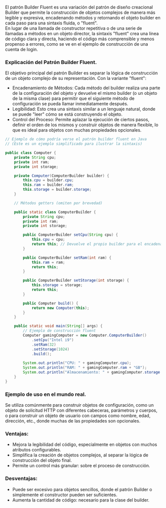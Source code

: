 El patrón Builder Fluent es una variación del patrón de diseño creacional Builder que permite la construcción de objetos complejos de manera más legible y expresiva, encadenando métodos y retornando el objeto builder en cada paso para una sintaxis fluida, o "fluent".   
En lugar de una llamada de constructor repetitiva o de una serie de llamadas a métodos en un objeto director, la sintaxis "fluent" crea una línea de código clara y directa, haciendo el código más comprensible y menos propenso a errores, como se ve en el ejemplo de construcción de una cuenta de login.  
### Explicación del Patrón Builder Fluent.  
El objetivo principal del patrón Builder es separar la lógica de construcción de un objeto complejo de su representación. Con la variante "fluent":  
* Encadenamiento de Métodos: Cada método del builder realiza una parte de la configuración del objeto y devuelve el mismo builder (o un objeto de la misma clase) para permitir que el siguiente método de configuración se pueda llamar inmediatamente después.  
* Legibilidad: Esto crea una sintaxis similar a un lenguaje natural, donde se puede "leer" cómo se está construyendo el objeto.  
* Control del Proceso: Permite aplazar la ejecución de ciertos pasos, definir el orden de los mismos y construir objetos de manera flexible, lo que es ideal para objetos con muchas propiedades opcionales.  

```java
// Ejemplo de cómo podría verse el patrón builder fluent en Java
// (Este es un ejemplo simplificado para ilustrar la sintaxis)

public class Computer {
    private String cpu;
    private int ram;
    private int storage;

    private Computer(ComputerBuilder builder) {
        this.cpu = builder.cpu;
        this.ram = builder.ram;
        this.storage = builder.storage;
    }

    // Métodos getters (omiten por brevedad)

    public static class ComputerBuilder {
        private String cpu;
        private int ram;
        private int storage;

        public ComputerBuilder setCpu(String cpu) {
            this.cpu = cpu;
            return this; // Devuelve el propio builder para el encadenamiento
        }

        public ComputerBuilder setRam(int ram) {
            this.ram = ram;
            return this;
        }

        public ComputerBuilder setStorage(int storage) {
            this.storage = storage;
            return this;
        }

        public Computer build() {
            return new Computer(this);
        }
    }

    public static void main(String[] args) {
        // Ejemplo de construcción fluent
        Computer gamingComputer = new Computer.ComputerBuilder()
            .setCpu("Intel i9")
            .setRam(32)
            .setStorage(1024)
            .build();
            
        System.out.println("CPU: " + gamingComputer.cpu);
        System.out.println("RAM: " + gamingComputer.ram + "GB");
        System.out.println("Almacenamiento: " + gamingComputer.storage + "GB");
    }
}
```

### Ejemplo de uso en el mundo real.  
Se utiliza comúnmente para construir objetos de configuración, como un objeto de solicitud HTTP con diferentes cabeceras, parámetros y cuerpos, o para construir un objeto de usuario con campos como nombre, edad, dirección, etc., donde muchas de las propiedades son opcionales.  
### Ventajas:  
* Mejora la legibilidad del código, especialmente en objetos con muchos atributos configurables.  
* Simplifica la creación de objetos complejos, al separar la lógica de construcción del objeto final.    
* Permite un control más granular: sobre el proceso de construcción.  
### Desventajas:
* Puede ser excesivo para objetos sencillos, donde el patrón Builder o simplemente el constructor pueden ser suficientes.  
* Aumenta la cantidad de código: necesario para la clase del builder.    



